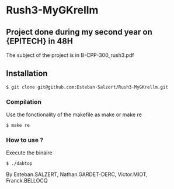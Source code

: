 # Rush3-MyGKrellm
Project done during my second year on {EPITECH} in 48H
-

The subject of the project is in B-CPP-300\_rush3.pdf

## Installation
```
$ git clone git@github.com:Esteban-Salzert/Rush3-MyGKrellm.git
```

### Compilation
Use the fonctionality of the makefile as make or make re

```
$ make re
```

### How to use ?

Execute the binaire

```
$ ./dabtop
```

By Esteban.SALZERT, Nathan.GARDET-DERC, Victor.MIOT, Franck.BELLOCQ
